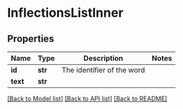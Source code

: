 # InflectionsListInner

## Properties
Name | Type | Description | Notes
------------ | ------------- | ------------- | -------------
**id** | **str** | The identifier of the word | 
**text** | **str** |  | 

[[Back to Model list]](../README.md#documentation-for-models) [[Back to API list]](../README.md#documentation-for-api-endpoints) [[Back to README]](../README.md)


